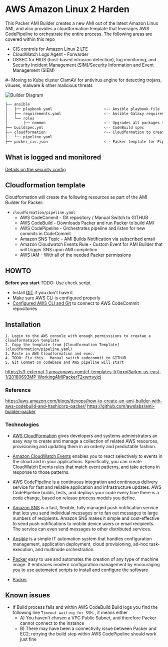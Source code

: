 # AWS Amazon Linux 2 Harden



This Packer AMI Builder creates a new AMI out of the latest Amazon Linux AMI, and also provides a cloudformation template that leverages AWS CodePipeline to 
orchestrate the entire process. The following areas are covered within this repo


- CIS controls for Amazon Linux 2 LTE
- CloudWatch Logs Agent - Forwarder
- OSSEC for HIDS (host-based intrusion detection), log monitoring, and Security Incident Management (SIM)/Security Information and Event Management (SIEM)


#- Moving to Kube cluster 
 ClamAV for antivirus engine for detecting trojans, viruses, malware & other malicious threats


![Builder Diagram](images/BriarV2.png)


```bash
├── ansible
│   ├── playbook.yaml                       <-- Ansible playbook file
│   ├── requirements.yaml                   <-- Ansible Galaxy requirements containing additional Roles to be used (CIS, Cloudwatch Logs)
│   └── roles
│       ├── common                          <-- Upgrades all packages through ``yum``
├── buildspec.yml                           <-- CodeBuild spec 
├── cloudformation                          <-- Cloudformation to create entire pipeline
│   └── pipeline.yaml
├── packer_cis.json                         <-- Packer template for Pipeline
```
## What is logged and monitored
[Details on the security config](ansible/README.md)

## Cloudformation template
Cloudformation will create the following resources as part of the AMI Builder for Packer:

* ``cloudformation/pipeline.yaml``
    + AWS CodeCommit - Git repository /  Manual Switch to GITHUB
    + AWS CodeBuild - Downloads Packer and run Packer to build AMI 
    + AWS CodePipeline - Orchestrates pipeline and listen for new commits in CodeCommit
    + Amazon SNS Topic - AMI Builds Notification via subscribed email
    + Amazon Cloudwatch Events Rule - Custom Event for AMI Builder that will trigger SNS upon AMI completion
    + AWS IAM - With all of the needed Packer permissions

## HOWTO

**Before you start**
TODO: Use check script
* Install [GIT](https://git-scm.com/downloads) if you don't have it
* Make sure AWS CLI is configured properly
* [Configured AWS CLI and Git](http://docs.aws.amazon.com/codecommit/latest/userguide/setting-up-https-unixes.html) to connect to AWS CodeCommit repositories

## Installation 
    1. Login to the AWS console with enough permisssions to creatae a cloudformataion template
    2. Copy the template from [Cloudformation Template](cloudformation/pipeline.yaml)
    3. Paste in AWS Cloudformation and exec.
    4. TODO: Fix this.  Manual switch codecommit to GITHUB
    5. Git Commet on codebase and AWS pipeline will start





https://s3-external-1.amazonaws.com/cf-templates-h7iqxoi3arkm-us-east-1/20180693MP-WorkingAMIPacker72xwrtvyjcj

### Reference 
https://aws.amazon.com/blogs/devops/how-to-create-an-ami-builder-with-aws-codebuild-and-hashicorp-packer/
https://github.com/awslabs/ami-builder-packer
### Technologies
* [AWS CloudFormation](https://aws.amazon.com/cloudformation/) gives developers and systems administrators an easy way to create and manage a collection of related AWS resources, provisioning and updating them in an orderly and predictable fashion.
* [Amazon CloudWatch Events](https://docs.aws.amazon.com/AmazonCloudWatch/latest/events/WhatIsCloudWatchEvents.html) enables you to react selectively to events in the cloud and in your applications. Specifically, you can create CloudWatch Events rules that match event patterns, and take actions in response to those patterns.
* [AWS CodePipeline](https://aws.amazon.com/codepipeline/) is a continuous integration and continuous delivery service for fast and reliable application and infrastructure updates. AWS CodePipeline builds, tests, and deploys your code every time there is a code change, based on release process models you define.
* [Amazon SNS](https://aws.amazon.com/sns/) is a fast, flexible, fully managed push notification service that lets you send individual messages or to fan out messages to large numbers of recipients. Amazon SNS makes it simple and cost-effective to send push notifications to mobile device users or email recipients. The service can even send messages to other distributed services.
* [Ansible](https://www.ansible.com/) is a simple IT automation system that handles configuration management, application deployment, cloud provisioning, ad-hoc task-execution, and multinode orchestration.
* [Packer](https://www.packer.io/) easy to use and automates the creation of any type of machine image. It embraces modern configuration management by encouraging you to use automated scripts to install and configure the software



* [Packer](https://www.packer.io/)

## Known issues
* If Build process fails and within AWS CodeBuild Build logs you find the following line ``Timeout waiting for SSH.``, it means either
    - A) You haven't chosen a VPC Public Subnet, and therefore Packer cannot connect to the instance
    - B) There may have been a connectivity issue between Packer and EC2; retrying the build step within AWS CodePipeline should work just fine 